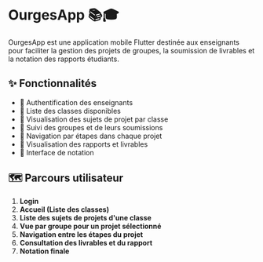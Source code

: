 # OurgesApp 📚🎓

OurgesApp est une application mobile Flutter destinée aux enseignants pour faciliter la gestion des projets de groupes, la soumission de livrables et la notation des rapports étudiants.

## ✨ Fonctionnalités

- 🔐 Authentification des enseignants
- 🏫 Liste des classes disponibles
- 📂 Visualisation des sujets de projet par classe
- 👥 Suivi des groupes et de leurs soumissions
- 📝 Navigation par étapes dans chaque projet
- 📄 Visualisation des rapports et livrables
- 🧾 Interface de notation

## 🗺️ Parcours utilisateur

1. **Login**
2. **Accueil (Liste des classes)**
3. **Liste des sujets de projets d'une classe**
4. **Vue par groupe pour un projet sélectionné**
5. **Navigation entre les étapes du projet**
6. **Consultation des livrables et du rapport**
7. **Notation finale**
